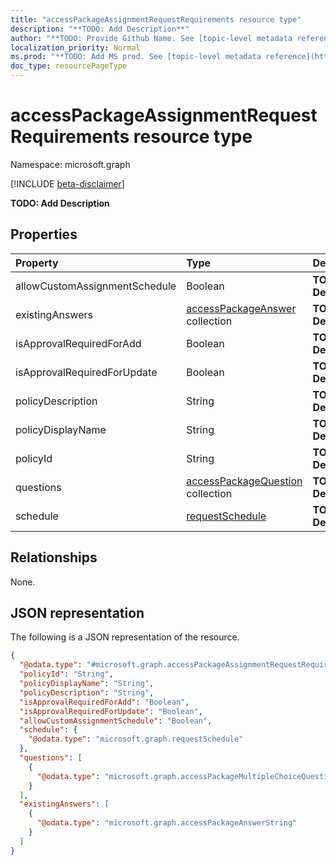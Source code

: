 ```yaml
---
title: "accessPackageAssignmentRequestRequirements resource type"
description: "**TODO: Add Description**"
author: "**TODO: Provide Github Name. See [topic-level metadata reference](https://msgo.azurewebsites.net/add/document/guidelines/metadata.html#topic-level-metadata)**"
localization_priority: Normal
ms.prod: "**TODO: Add MS prod. See [topic-level metadata reference](https://msgo.azurewebsites.net/add/document/guidelines/metadata.html#topic-level-metadata)**"
doc_type: resourcePageType
---
```


# accessPackageAssignmentRequestRequirements resource type

Namespace: microsoft.graph

[!INCLUDE [beta-disclaimer](../../includes/beta-disclaimer.md)]

**TODO: Add Description**

## Properties
|Property|Type|Description|
|:---|:---|:---|
|allowCustomAssignmentSchedule|Boolean|**TODO: Add Description**|
|existingAnswers|[accessPackageAnswer](../resources/accesspackageanswer.md) collection|**TODO: Add Description**|
|isApprovalRequiredForAdd|Boolean|**TODO: Add Description**|
|isApprovalRequiredForUpdate|Boolean|**TODO: Add Description**|
|policyDescription|String|**TODO: Add Description**|
|policyDisplayName|String|**TODO: Add Description**|
|policyId|String|**TODO: Add Description**|
|questions|[accessPackageQuestion](../resources/accesspackagequestion.md) collection|**TODO: Add Description**|
|schedule|[requestSchedule](../resources/requestschedule.md)|**TODO: Add Description**|

## Relationships
None.

## JSON representation
The following is a JSON representation of the resource.
<!-- {
  "blockType": "resource",
  "@odata.type": "microsoft.graph.accessPackageAssignmentRequestRequirements"
}
-->
``` json
{
  "@odata.type": "#microsoft.graph.accessPackageAssignmentRequestRequirements",
  "policyId": "String",
  "policyDisplayName": "String",
  "policyDescription": "String",
  "isApprovalRequiredForAdd": "Boolean",
  "isApprovalRequiredForUpdate": "Boolean",
  "allowCustomAssignmentSchedule": "Boolean",
  "schedule": {
    "@odata.type": "microsoft.graph.requestSchedule"
  },
  "questions": [
    {
      "@odata.type": "microsoft.graph.accessPackageMultipleChoiceQuestion"
    }
  ],
  "existingAnswers": [
    {
      "@odata.type": "microsoft.graph.accessPackageAnswerString"
    }
  ]
}
```

